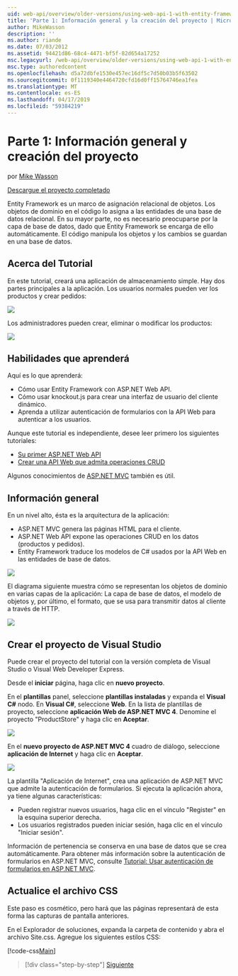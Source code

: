 ```yaml
---
uid: web-api/overview/older-versions/using-web-api-1-with-entity-framework-5/using-web-api-with-entity-framework-part-1
title: 'Parte 1: Información general y la creación del proyecto | Microsoft Docs'
author: MikeWasson
description: ''
ms.author: riande
ms.date: 07/03/2012
ms.assetid: 94421d86-68c4-4471-bf5f-82d654a17252
msc.legacyurl: /web-api/overview/older-versions/using-web-api-1-with-entity-framework-5/using-web-api-with-entity-framework-part-1
msc.type: authoredcontent
ms.openlocfilehash: d5a72dbfe1530e457ec16df5c7d50b03b5f63502
ms.sourcegitcommit: 0f1119340e4464720cfd16d0ff15764746ea1fea
ms.translationtype: MT
ms.contentlocale: es-ES
ms.lasthandoff: 04/17/2019
ms.locfileid: "59384219"
---
```

# <a name="part-1-overview-and-creating-the-project"></a>Parte 1: Información general y creación del proyecto

por [Mike Wasson](https://github.com/MikeWasson)

[Descargue el proyecto completado](http://code.msdn.microsoft.com/ASP-NET-Web-API-with-afa30545)

Entity Framework es un marco de asignación relacional de objetos. Los objetos de dominio en el código lo asigna a las entidades de una base de datos relacional. En su mayor parte, no es necesario preocuparse por la capa de base de datos, dado que Entity Framework se encarga de ello automáticamente. El código manipula los objetos y los cambios se guardan en una base de datos.

## <a name="about-the-tutorial"></a>Acerca del Tutorial

En este tutorial, creará una aplicación de almacenamiento simple. Hay dos partes principales a la aplicación. Los usuarios normales pueden ver los productos y crear pedidos:

![](using-web-api-with-entity-framework-part-1/_static/image1.png)

Los administradores pueden crear, eliminar o modificar los productos:

![](using-web-api-with-entity-framework-part-1/_static/image2.png)

## <a name="skills-youll-learn"></a>Habilidades que aprenderá

Aquí es lo que aprenderá:

- Cómo usar Entity Framework con ASP.NET Web API.
- Cómo usar knockout.js para crear una interfaz de usuario del cliente dinámico.
- Aprenda a utilizar autenticación de formularios con la API Web para autenticar a los usuarios.

Aunque este tutorial es independiente, desee leer primero los siguientes tutoriales:

- [Su primer ASP.NET Web API](../../getting-started-with-aspnet-web-api/tutorial-your-first-web-api.md)
- [Crear una API Web que admita operaciones CRUD](../creating-a-web-api-that-supports-crud-operations.md)

Algunos conocimientos de [ASP.NET MVC](../../../../mvc/index.md) también es útil.

## <a name="overview"></a>Información general

En un nivel alto, ésta es la arquitectura de la aplicación:

- ASP.NET MVC genera las páginas HTML para el cliente.
- ASP.NET Web API expone las operaciones CRUD en los datos (productos y pedidos).
- Entity Framework traduce los modelos de C# usados por la API Web en las entidades de base de datos.

![](using-web-api-with-entity-framework-part-1/_static/image3.png)

El diagrama siguiente muestra cómo se representan los objetos de dominio en varias capas de la aplicación: La capa de base de datos, el modelo de objetos y, por último, el formato, que se usa para transmitir datos al cliente a través de HTTP.

![](using-web-api-with-entity-framework-part-1/_static/image4.png)

## <a name="create-the-visual-studio-project"></a>Crear el proyecto de Visual Studio

Puede crear el proyecto del tutorial con la versión completa de Visual Studio o Visual Web Developer Express.

Desde el **iniciar** página, haga clic en **nuevo proyecto**.

En el **plantillas** panel, seleccione **plantillas instaladas** y expanda el **Visual C#** nodo. En **Visual C#**, seleccione **Web**. En la lista de plantillas de proyecto, seleccione **aplicación Web de ASP.NET MVC 4**. Denomine el proyecto "ProductStore" y haga clic en **Aceptar**.

![](using-web-api-with-entity-framework-part-1/_static/image5.png)

En el **nuevo proyecto de ASP.NET MVC 4** cuadro de diálogo, seleccione **aplicación de Internet** y haga clic en **Aceptar**.

![](using-web-api-with-entity-framework-part-1/_static/image6.png)

La plantilla "Aplicación de Internet", crea una aplicación de ASP.NET MVC que admite la autenticación de formularios. Si ejecuta la aplicación ahora, ya tiene algunas características:

- Pueden registrar nuevos usuarios, haga clic en el vínculo "Register" en la esquina superior derecha.
- Los usuarios registrados pueden iniciar sesión, haga clic en el vínculo "Iniciar sesión".

Información de pertenencia se conserva en una base de datos que se crea automáticamente. Para obtener más información sobre la autenticación de formularios en ASP.NET MVC, consulte [Tutorial: Usar autenticación de formularios en ASP.NET MVC](https://msdn.microsoft.com/library/ff398049(VS.98).aspx).

## <a name="update-the-css-file"></a>Actualice el archivo CSS

Este paso es cosmético, pero hará que las páginas representará de esta forma las capturas de pantalla anteriores.

En el Explorador de soluciones, expanda la carpeta de contenido y abra el archivo Site.css. Agregue los siguientes estilos CSS:

[!code-css[Main](using-web-api-with-entity-framework-part-1/samples/sample1.css)]

> [!div class="step-by-step"]
> [Siguiente](using-web-api-with-entity-framework-part-2.md)
